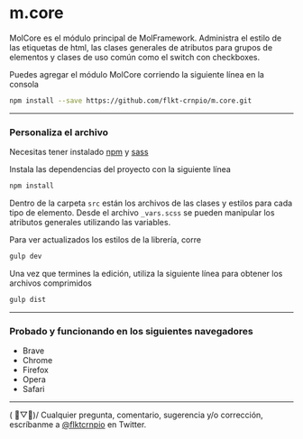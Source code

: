 # m.core
MolCore es el módulo principal de MolFramework. Administra el estilo de las etiquetas de html, las clases generales de atributos para grupos de elementos y clases de uso común como el switch con checkboxes.


Puedes agregar el módulo MolCore corriendo la siguiente línea en la consola
```sh
npm install --save https://github.com/flkt-crnpio/m.core.git
```
___

### Personaliza el archivo
Necesitas tener instalado [npm](https://www.npmjs.com/get-npm) y [sass](https://sass-lang.com/install)

Instala las dependencias del proyecto con la siguiente línea
```sh
npm install
```

Dentro de la carpeta `src` están los archivos de las clases y estilos para cada tipo de elemento. Desde el archivo `_vars.scss` se pueden manipular los atributos generales utilizando las variables.

Para ver actualizados los estilos de la librería, corre
```sh
gulp dev
```

Una vez que termines la edición, utiliza la siguiente línea para obtener los archivos comprimidos
```sh
gulp dist
```
___

### Probado y funcionando en los siguientes navegadores
* Brave
* Chrome
* Firefox
* Opera
* Safari

-----------

( ﾟ▽ﾟ)/ Cualquier pregunta, comentario, sugerencia y/o corrección, escríbanme a [@flktcrnpio](https://twitter.com/flktcrnpio) en Twitter.
